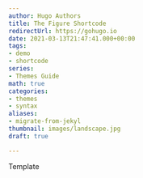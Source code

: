 ```yaml
---
author: Hugo Authors
title: The Figure Shortcode
redirectUrl: https://gohugo.io
date: 2021-03-13T21:47:41.000+00:00
tags:
- demo
- shortcode
series:
- Themes Guide
math: true
categories:
- themes
- syntax
aliases:
- migrate-from-jekyl
thumbnail: images/landscape.jpg
draft: true

---
```

Template